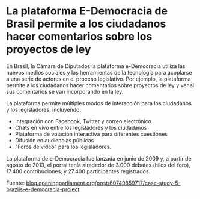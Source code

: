 # La plataforma E-Democracia de Brasil permite a los ciudadanos hacer comentarios sobre los proyectos de ley

En Brasil, la Cámara de Diputados la plataforma e-Democracia utiliza las nuevos medios sociales y las herramientas de la tecnología para acoplarse a una serie de actores en el proceso legislativo. Por ejemplo, la plataforma permite a los ciudadanos hacer comentarios sobre proyectos de ley y ver si sus comentarios se van incorporando en la ley.

La plataforma permite múltiples modos de interacción para los ciudadanos y los legisladores, incluyendo:

- Integración con Facebook, Twitter y correo electrónico
- Chats en vivo entre los legisladores y los ciudadanos
- Plataforma de votación interactiva para diferentes cuestiones
- Difusión en audiencias públicas
- "Foros de vídeo" para los legisladores.

La plataforma de e-Democracia fue lanzada en junio de 2009 y, a partir de agosto de 2013, el portal tenía alrededor de 3.000 debates (hilos del foro), 17.400 contribuciones, y 27.400 participantes registrados.

Fuente: [blog.openingparliament.org/post/60749859717/case-study-5-brazils-e-democracia-project](http://blog.openingparliament.org/post/60749859717/case-study-5-brazils-e-democracia-project)
